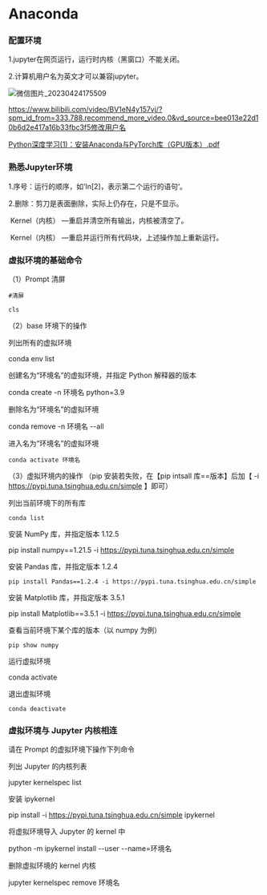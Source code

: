 # Anaconda

### 配置环境

1.jupyter在网页运行，运行时内核（黑窗口）不能关闭。

2.计算机用户名为英文才可以兼容jupyter。

![微信图片_20230424175509](C:\Users\lxc\Desktop\微信图片_20230424175509.jpg)

https://www.bilibili.com/video/BV1eN4y157vj/?spm_id_from=333.788.recommend_more_video.0&vd_source=bee013e22d10b6d2e417a16b33fbc3f5修改用户名

 [Python深度学习(1)：安装Anaconda与PyTorch库（GPU版本）.pdf](..\Python深度学习(1)：安装Anaconda与PyTorch库（GPU版本）.pdf) 

### 熟悉Jupyter环境

1.序号：运行的顺序，如’In[2]，表示第二个运行的语句‘。

2.删除：剪刀是表面删除，实际上仍存在，只是不显示。

​               Kernel（内核） —重启并清空所有输出，内核被清空了。

​               Kernel（内核） —重启并运行所有代码块，上述操作加上重新运行。

### 虚拟环境的基础命令

（1）Prompt 清屏 

`#清屏` 

`cls` 

（2）base 环境下的操作

列出所有的虚拟环境

conda env list

创建名为“环境名”的虚拟环境，并指定 Python 解释器的版本

conda create -n 环境名 python=3.9

删除名为“环境名”的虚拟环境

conda remove -n 环境名 --all

进入名为“环境名”的虚拟环境

`conda activate 环境名`

（3）虚拟环境内的操作 （pip 安装若失败，在【pip intsall 库==版本】后加【 -i https://pypi.tuna.tsinghua.edu.cn/simple 】即可） 

列出当前环境下的所有库 

`conda list`

 安装 NumPy 库，并指定版本 1.12.5 

pip install numpy==1.21.5 -i https://pypi.tuna.tsinghua.edu.cn/simple

 安装 Pandas 库，并指定版本 1.2.4

 `pip install Pandas==1.2.4 -i https://pypi.tuna.tsinghua.edu.cn/simple` 

 安装 Matplotlib 库，并指定版本 3.5.1

pip install Matplotlib==3.5.1 -i https://pypi.tuna.tsinghua.edu.cn/simple

 查看当前环境下某个库的版本（以 numpy 为例） 

`pip show numpy` 

运行虚拟环境

conda activate

退出虚拟环境 

`conda deactivate`

### 虚拟环境与 Jupyter 内核相连

请在 Prompt 的虚拟环境下操作下列命令

  列出 Jupyter 的内核列表 

jupyter kernelspec list 

安装 ipykernel 

pip install -i https://pypi.tuna.tsinghua.edu.cn/simple ipykernel 

 将虚拟环境导入 Jupyter 的 kernel 中 

python -m ipykernel install --user --name=环境名 

删除虚拟环境的 kernel 内核 

jupyter kernelspec remove 环境名                